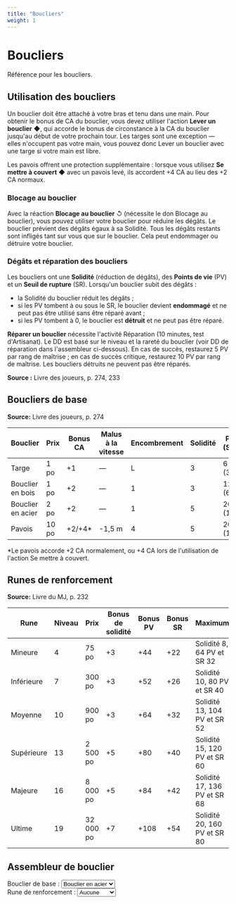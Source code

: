 ```yaml
---
title: "Boucliers"
weight: 1
---
```


# Boucliers

Référence pour les boucliers.

## Utilisation des boucliers

Un bouclier doit être attaché à votre bras et tenu dans une main. Pour obtenir le bonus de CA du bouclier, vous devez utiliser l'action **Lever un bouclier** ◆, qui accorde le bonus de circonstance à la CA du bouclier jusqu'au début de votre prochain tour. Les targes sont une exception — elles n'occupent pas votre main, vous pouvez donc Lever un bouclier avec une targe si votre main est libre.

Les pavois offrent une protection supplémentaire : lorsque vous utilisez **Se mettre à couvert** ◆ avec un pavois levé, ils accordent +4 CA au lieu des +2 CA normaux.

### Blocage au bouclier

Avec la réaction **Blocage au bouclier** ↺ (nécessite le don Blocage au bouclier), vous pouvez utiliser votre bouclier pour réduire les dégâts. Le bouclier prévient des dégâts égaux à sa Solidité. Tous les dégâts restants sont infligés tant sur vous que sur le bouclier. Cela peut endommager ou détruire votre bouclier.

### Dégâts et réparation des boucliers

Les boucliers ont une **Solidité** (réduction de dégâts), des **Points de vie** (PV) et un **Seuil de rupture** (SR). Lorsqu'un bouclier subit des dégâts :
- la Solidité du bouclier réduit les dégâts ;
- si les PV tombent à ou sous le SR, le bouclier devient **endommagé** et ne peut pas être utilisé sans être réparé avant ;
- si les PV tombent à 0, le bouclier est **détruit** et ne peut pas être réparé.

**Réparer un bouclier** nécessite l'activité Réparation (10 minutes, test d'Artisanat). Le DD est basé sur le niveau et la rareté du bouclier (voir DD de réparation dans l'assembleur ci-dessous). En cas de succès, restaurez 5 PV par rang de maîtrise ; en cas de succès critique, restaurez 10 PV par rang de maîtrise. Les boucliers détruits ne peuvent pas être réparés.

**Source :** Livre des joueurs, p. 274, 233

## Boucliers de base

**Source:** Livre des joueurs, p. 274

| Bouclier | Prix | Bonus CA | Malus à la vitesse | Encombrement | Solidité | PV (SR) |
|----------|------|----------|---------------------|--------------|----------|---------|
| Targe | 1 po | +1 | — | L | 3 | 6 (3) |
| Bouclier en bois | 1 po | +2 | — | 1 | 3 | 12 (6) |
| Bouclier en acier | 2 po | +2 | — | 1 | 5 | 20 (10) |
| Pavois | 10 po | +2/+4* | -1,5 m | 4 | 5 | 20 (10) |

*Le pavois accorde +2 CA normalement, ou +4 CA lors de l'utilisation de l'action Se mettre à couvert.

## Runes de renforcement

**Source:** Livre du MJ, p. 232

| Rune | Niveau | Prix | Bonus de solidité | Bonus PV | Bonus SR | Maximum |
|------|--------|------|-------------------|----------|----------|---------|
| Mineure | 4 | 75 po | +3 | +44 | +22 | Solidité 8, 64 PV et SR 32 |
| Inférieure | 7 | 300 po | +3 | +52 | +26 | Solidité 10, 80 PV et SR 40 |
| Moyenne | 10 | 900 po | +3 | +64 | +32 | Solidité 13, 104 PV et SR 52 |
| Supérieure | 13 | 2 500 po | +5 | +80 | +40 | Solidité 15, 120 PV et SR 60 |
| Majeure | 16 | 8 000 po | +5 | +84 | +42 | Solidité 17, 136 PV et SR 68 |
| Ultime | 19 | 32 000 po | +7 | +108 | +54 | Solidité 20, 160 PV et SR 80 |

## Assembleur de bouclier

<div class="shield-calculator">
  <div>
    <label for="shield-select-fr">Bouclier de base :</label>
    <select id="shield-select-fr" onchange="calculateShield('fr')">
      <option value="buckler">Targe</option>
      <option value="wooden">Bouclier en bois</option>
      <option value="steel" selected>Bouclier en acier</option>
      <option value="tower">Pavois</option>
    </select>
  </div>

  <div>
    <label for="rune-select-fr">Rune de renforcement :</label>
    <select id="rune-select-fr" onchange="calculateShield('fr')">
      <option value="none" selected>Aucune</option>
      <option value="minor">Mineure</option>
      <option value="lesser">Inférieure</option>
      <option value="moderate">Moyenne</option>
      <option value="greater">Supérieure</option>
      <option value="major">Majeure</option>
      <option value="supreme">Ultime</option>
    </select>
  </div>

  <div id="shield-result-fr"></div>
</div>

<script>
document.addEventListener('DOMContentLoaded', function() {
  calculateShield('fr');
});
</script>
